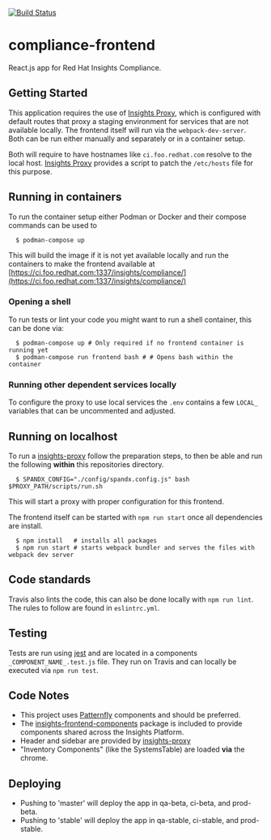 [![Build Status](https://travis-ci.org/RedHatInsights/compliance-frontend.svg?branch=master)](https://travis-ci.org/RedHatInsights/compliance-frontend)

# compliance-frontend

React.js app for Red Hat Insights Compliance.

## Getting Started

This application requires the use of [Insights Proxy](https://github.com/RedHatInsights/insights-proxy), which is configured with default routes that proxy a staging environment for services that are not available locally.
The frontend itself will run via the `webpack-dev-server`. Both can be run either manually and separately or in a container setup.

Both will require to have hostnames like `ci.foo.redhat.com` resolve to the local host.
[Insights Proxy](https://github.com/RedHatInsights/insights-proxy/blob/master/scripts/patch-etc-hosts.sh) provides a script to patch the `/etc/hosts` file for this purpose.

## Running in containers

To run the container setup either Podman or Docker and their compose commands can be used to

```shell
  $ podman-compose up
```

This will build the image if it is not yet available locally and run the containers to make the frontend available at [https://ci.foo.redhat.com:1337/insights/compliance/](https://ci.foo.redhat.com:1337/insights/compliance/)

### Opening a shell

To run tests or lint your code you might want to run a shell container, this can be done via:

```shell
  $ podman-compose up # Only required if no frontend container is running yet
  $ podman-compose run frontend bash # # Opens bash within the container
```

### Running other dependent services locally

To configure the proxy to use local services the `.env` contains a few `LOCAL_` variables that can be uncommented and adjusted.

## Running on localhost

To run a [insights-proxy](https://github.com/RedHatInsights/insights-proxy) follow the preparation steps, to then be able and run the following **within** this repositories directory.

```shell
  $ SPANDX_CONFIG="./config/spandx.config.js" bash $PROXY_PATH/scripts/run.sh
```

This will start a proxy with proper configuration for this frontend.

The frontend itself can be started with `npm run start` once all dependencies are install.

```shell
  $ npm install   # installs all packages
  $ npm run start # starts webpack bundler and serves the files with webpack dev server
```

## Code standards

Travis also lints the code, this can also be done locally with `npm run lint`.
The rules to follow are found in `eslintrc.yml`.

## Testing

Tests are run using [jest](https://jestjs.io/) and are located in a components `_COMPONENT_NAME_.test.js` file.
They run on Travis and can locally be executed via `npm run test`.

## Code Notes

* This project uses [Patternfly](https://github.com/patternfly/patternfly-react) components and should be preferred.
* The [insights-frontend-components](https://www.npmjs.com/package/@red-hat-insights/insights-frontend-components) package is included to provide components shared across the Insights Platform.
* Header and sidebar are provided by  [insights-proxy](https://github.com/RedHatInsights/insights-chrome)
* "Inventory Components" (like the SystemsTable) are loaded **via** the chrome.

## Deploying

- Pushing to 'master' will deploy the app in qa-beta, ci-beta, and prod-beta.
- Pushing to 'stable' will deploy the app in qa-stable, ci-stable, and prod-stable.
